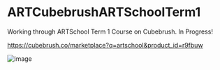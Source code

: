 # ARTCubebrushARTSchoolTerm1
Working through ARTSchool Term 1 Course on Cubebrush. In Progress! 

https://cubebrush.co/marketplace?q=artschool&product_id=r9fbuw

![image](https://user-images.githubusercontent.com/3318539/188526228-90001ae8-0f4b-48dc-a913-f9015f83edcd.png)
